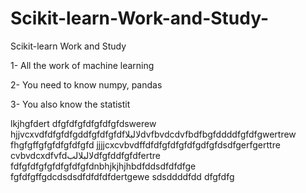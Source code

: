 # Scikit-learn-Work-and-Study-
Scikit-learn Work and Study 

1- All the work of machine learning

2- You need to know numpy, pandas

3- You also know the statistit      

lkjhgfdert
dfgfdfgfdfgfdfgfdswerew
hjjvcxvdfdfgfdfgddfgfdfgfdfلالبلاdvfbvdcdvfbdfbgfddddfgfdfgwertrew
    fhgfgffgfgfdfgfdfgfd
jjjjcxcvbvdffdfdfgfdfgfdfgdfgfdsdfgerfgerttre
cvbvdcxdfvfdلالبلالبdfgfddfgfdfertre
fdfgfdfgfgfdfgfdfgfdnbhjkjhjhbdfddsdfdfdfge
fgfdfgffgdcdsdsdfdfdfdfdertgewe
sdsddddfdd
dfgfdfg
